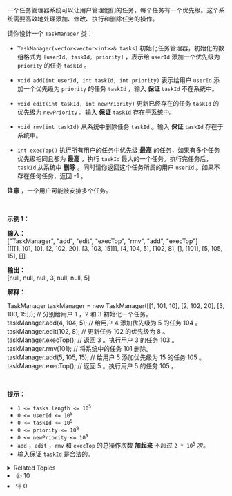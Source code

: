 <p>一个任务管理器系统可以让用户管理他们的任务，每个任务有一个优先级。这个系统需要高效地处理添加、修改、执行和删除任务的操作。</p>

<p>请你设计一个&nbsp;<code>TaskManager</code>&nbsp;类：</p>

<ul> 
 <li> <p><code>TaskManager(vector&lt;vector&lt;int&gt;&gt;&amp; tasks)</code>&nbsp;初始化任务管理器，初始化的数组格式为&nbsp;<code>[userId, taskId, priority]</code>&nbsp;，表示给 <code>userId</code>&nbsp;添加一个优先级为 <code>priority</code>&nbsp;的任务 <code>taskId</code>&nbsp;。</p> </li> 
 <li> <p><code>void add(int userId, int taskId, int priority)</code>&nbsp;表示给用户 <code>userId</code>&nbsp;添加一个优先级为 <code>priority</code>&nbsp;的任务 <code>taskId</code>&nbsp;，输入 <strong>保证&nbsp;</strong><code>taskId</code>&nbsp;不在系统中。</p> </li> 
 <li> <p><code>void edit(int taskId, int newPriority)</code>&nbsp;更新已经存在的任务&nbsp;<code>taskId</code>&nbsp;的优先级为&nbsp;<code>newPriority</code>&nbsp;。输入 <strong>保证</strong>&nbsp;<code>taskId</code>&nbsp;存在于系统中。</p> </li> 
 <li> <p><code>void rmv(int taskId)</code>&nbsp;从系统中删除任务&nbsp;<code>taskId</code>&nbsp;。输入 <strong>保证</strong>&nbsp;<code>taskId</code>&nbsp;存在于系统中。</p> </li> 
 <li> <p><code>int execTop()</code>&nbsp;执行所有用户的任务中优先级 <strong>最高</strong>&nbsp;的任务，如果有多个任务优先级相同且都为 <strong>最高</strong>&nbsp;，执行&nbsp;<code>taskId</code>&nbsp;最大的一个任务。执行完任务后，<code>taskId</code><strong>&nbsp;</strong>从系统中 <strong>删除</strong>&nbsp;。同时请你返回这个任务所属的用户&nbsp;<code>userId</code>&nbsp;。如果不存在任何任务，返回&nbsp;-1 。</p> </li> 
</ul>

<p><strong>注意</strong> ，一个用户可能被安排多个任务。</p>

<p>&nbsp;</p>

<p><strong class="example">示例 1：</strong></p>

<div class="example-block"> 
 <p><strong>输入：</strong><br /> <span class="example-io">["TaskManager", "add", "edit", "execTop", "rmv", "add", "execTop"]<br /> [[[[1, 101, 10], [2, 102, 20], [3, 103, 15]]], [4, 104, 5], [102, 8], [], [101], [5, 105, 15], []]</span></p> 
</div>

<p><strong>输出：</strong><br /> <span class="example-io">[null, null, null, 3, null, null, 5] </span></p>

<p><strong>解释：</strong></p> TaskManager taskManager = new TaskManager([[1, 101, 10], [2, 102, 20], [3, 103, 15]]); // 分别给用户 1 ，2 和 3 初始化一个任务。
<br /> taskManager.add(4, 104, 5); // 给用户 4 添加优先级为 5 的任务 104 。
<br /> taskManager.edit(102, 8); // 更新任务 102 的优先级为 8 。
<br /> taskManager.execTop(); // 返回 3 。执行用户 3 的任务 103 。
<br /> taskManager.rmv(101); // 将系统中的任务 101 删除。
<br /> taskManager.add(5, 105, 15); // 给用户 5 添加优先级为 15 的任务 105 。
<br /> taskManager.execTop(); // 返回 5 。执行用户 5 的任务 105 。

<p>&nbsp;</p>

<p><strong>提示：</strong></p>

<ul> 
 <li><code>1 &lt;= tasks.length &lt;= 10<sup>5</sup></code></li> 
 <li><code>0 &lt;= userId &lt;= 10<sup>5</sup></code></li> 
 <li><code>0 &lt;= taskId &lt;= 10<sup>5</sup></code></li> 
 <li><code>0 &lt;= priority &lt;= 10<sup>9</sup></code></li> 
 <li><code>0 &lt;= newPriority &lt;= 10<sup>9</sup></code></li> 
 <li><code>add</code>&nbsp;，<code>edit</code>&nbsp;，<code>rmv</code>&nbsp;和&nbsp;<code>execTop</code>&nbsp;的总操作次数 <strong>加起来</strong>&nbsp;不超过&nbsp;<code>2 * 10<sup>5</sup></code> 次。</li> 
 <li>输入保证&nbsp;<code>taskId</code> 是合法的。</li> 
</ul>

<div><details><summary>Related Topics</summary><div><li>设计</li><li>哈希表</li><li>有序集合</li><li>堆（优先队列）</li></div></details></div>
<div><li>👍 10</li><li>👎 0</li></div>